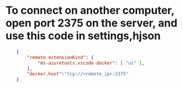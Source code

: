 # To connect on another computer, open port 2375 on the server, and use this code in **settings,hjson**

```json
    {
        "remote.extensionKind": {
            "ms-azuretools.vscode-docker": [ "ui" ],
        },
        "docker.host":"tcp://<remote_ip>:2375"
    }
```
